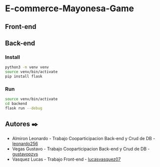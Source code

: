 # E-commerce-Mayonesa-Game

## Front-end

## Back-end

### Install

```bash
python3 -m venv venv
source venv/bin/activate
pip install flask
```

### Run

```bash
source venv/bin/activate
cd backend
flask run --debug
```

## Autores ✒️

- Almiron Leonardo - Trabajo Cooparticipacion Back-end y Crud de DB - [leonardo256](https://github.com/leonardo256)
- Vegas Gustavo - Trabajo Cooparticipacion Back-end y Crud de DB - [gustavopzvs](https://github.com/gustavopzvs)
- Vasquez Lucas - Trabajo Front-end - [lucasvasquez07](https://github.com/lucasvasquez07)
